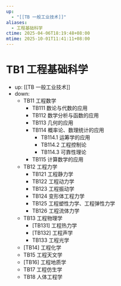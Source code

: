 ```yaml
---
up:
  - "[[TB 一般工业技术]]"
aliases:
  - 工程基础科学
ctime: 2025-04-06T18:19:48+08:00
mtime: 2025-10-01T11:41:11+08:00
---
```


# TB1 工程基础科学

- up: [[TB 一般工业技术]]
- down:	
	- TB11 工程数学
		- TB111 数论与代数的应用
		- TB112 数学分析与函数的应用
		- TB113 几何的应用
		- TB114 概率论、数理统计的应用
			- TB114.1 运筹学的应用
			- TB114.2 工程控制论
			- TB114.3 可靠性理论
		- TB115 计算数学的应用
	- TB12 工程力学
		- TB121 工程静力学
		- TB122 工程动力学
		- TB123 工程振动学
		- TB124 变形体工程力学
		- TB125 工程塑性力学、工程弹性力学
		- TB126 工程流体力学
	- TB13 工程物理学
		- [TB131] 工程热力学
		- [TB132] 工程声学
		- TB133 工程光学
	- [TB14] 工程化学
	- TB15 工程天文学
	- [TB16] 工程地质学
	- TB17 工程仿生学
	- TB18 人体工程学
	
